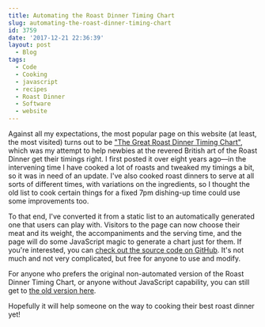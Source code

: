 ```yaml
---
title: Automating the Roast Dinner Timing Chart
slug: automating-the-roast-dinner-timing-chart
id: 3759
date: '2017-12-21 22:36:39'
layout: post
  - Blog
tags:
  - Code
  - Cooking
  - javascript
  - recipes
  - Roast Dinner
  - Software
  - website
---
```


Against all my expectations, the most popular page on this website (at least, the most visited) turns out to be ["The Great Roast Dinner Timing Chart"](https://ianrenton.github.io/roastdinner/), which was my attempt to help newbies at the revered British art of the Roast Dinner get their timings right. I first posted it over eight years ago—in the intervening time I have cooked a lot of roasts and tweaked my timings a bit, so it was in need of an update. I've also cooked roast dinners to serve at all sorts of different times, with variations on the ingredients, so I thought the old list to cook certain things for a fixed 7pm dishing-up time could use some improvements too.

To that end, I've converted it from a static list to an automatically generated one that users can play with. Visitors to the page can now choose their meat and its weight, the accompaniments and the serving time, and the page will do some JavaScript magic to generate a chart just for them. If you're interested, you can [check out the source code on GitHub](https://github.com/ianrenton/roastdinner/blob/master/roastdinner.html). It's not much and not very complicated, but free for anyone to use and modify.

For anyone who prefers the original non-automated version of the Roast Dinner Timing Chart, or anyone without JavaScript capability, you can still get to [the old version here](/recipes/the-great-roast-dinner-timing-chart-old/).

Hopefully it will help someone on the way to cooking their best roast dinner yet!
